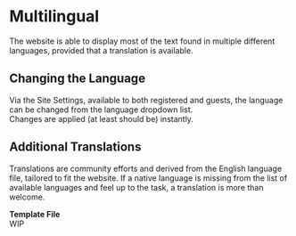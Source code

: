 # Multilingual
The website is able to display most of the text found in multiple different languages, provided that a translation is available.

## Changing the Language
Via the Site Settings, available to both registered and guests, the language can be changed from the language dropdown list.  
Changes are applied (at least should be) instantly.

## Additional Translations
Translations are community efforts and derived from the English language file, tailored to fit the website. If a native language is missing from the list of available languages and feel up to the task, a translation is more than welcome.

**Template File**  
WIP
